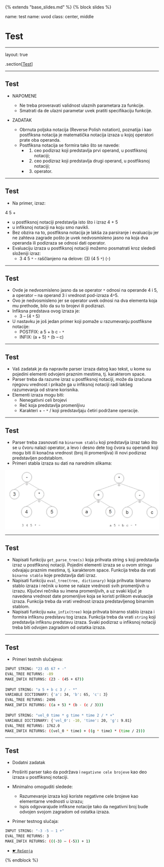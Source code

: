 {% extends "base_slides.md" %}
{% block slides %}

name: test
name: uvod 
class: center, middle

# Test

---
layout: true

.section[[Test](#sadrzaj)]

---

## Test 

- NAPOMENE
    - Ne treba proveravati validnost ulaznih parametara za funkcije. 
    - Smatrati da de ulazni parametar uvek pratiti specifikaciju funkcije.

- ZADATAK
    - Obrnuta poljska notacija (Reverse Polish notation), poznatija i kao postfiksna notacija je matematička notacija izraza u kojoj operatori prate oba operanda. 
    - Postfiksna notacija se formira tako što se navede: 
        - 1) ceo podizraz koji predstavlja prvi operand, u postfiksnoj notaciji; 
        - 2) ceo podizraz koji predstavlja drugi operand, u postfiksnoj notaciji; 
        - 3) operator.

---
## Test

- Na primer, izraz:

4 5 +
- u postfiksnoj notaciji predstavlja isto što i izraz
4 + 5
- u infiksnoj notaciji na koju smo navikli. 
- Bez obzira na to, postfiksna notacija je lakša za parsiranje i evaluaciju jer ne zahteva zagrade pošto je uvek nedvosmisleno jasno na koja dva operanda ili podizraza se odnosi dati operator.
- Evaluaciju izraza u postfiksnoj notaciji možemo posmatrati kroz slededi složeniji izraz:
    - 3 4 5 `*` - raščlanjeno na delove: (3) (4 5 `*`) (-)

---
## Test 

- Ovde je nedvosmisleno jasno da se operator `*` odnosi na operande 4 i 5, a operator – na operand 3 i vrednost pod-izraza 4`*`5. 
- Ovo je nedvosmisleno jer se operator uvek odnosi na dva elementa koja mu prethode, bilo da su to brojevi ili podizrazi. 
- Infiksna predstava ovog izraza je:
    - 3 – (4 `*` 5)
- U nastavku je još jedan primer koji pomaže u razumevanju postfiksne notacije:
    - POSTFIX: a 5 + b c - `*`
    - INFIX: (a + 5) `*` (b – c)

---
## Test 

- Vaš zadatak je da napravite parser izraza datog kao tekst, u kome su pojedini elementi odvojeni praznim mestima, tj. karakterom space. 
- Parser treba da razume izraz u postfiksnoj notaciji, može da izračuna njegovu vrednost i prikaže ga u infiksnoj notaciji radi lakšeg razumevanja od strane korisnika.
- Elementi izraza mogu biti:
    - Nenegativni celi brojevi
    - Reč koja predstavlja promenljivu
    - Karakteri + - `*` / koji predstavljaju četiri podržane operacije.

---
## Test

- Parser treba zasnovati na `binarnom stablu` koji predstavlja izraz tako što se u čvoru nalazi operator, a levo i desno dete tog čvora su operandi koji mogu biti ili konačna vrednost (broj ili promenljiva) ili novi podizraz predstavljen podstablom. 
- Primeri stabla izraza su dati na narednim slikama:

![:scale 80%](img/z8/z1.png)

---
## Test

- Napisati funkciju `get_parse_tree(s)` koja prihvata string s koji predstavlja izraz u postfiksnoj notaciji. Pojedini elementi izraza se u ovom stringu odvajaju praznim mestima, tj. karakterom space. Funkcija treba da vrati `binarno stablo` koje predstavlja dati izraz.
- Napisati funkciju `eval_tree(tree, dictionary)` koja prihvata: binarno stablo izraza i rečnik u kome se nalaze vrednosti svih promenljivih u izrazu. Ključevi rečnika su imena promenljivih, a uz svaki ključ je navedena vrednost date promenljive koja se koristi prilikom evaluacije izraza. Funkcija treba da vrati vrednost izraza predstavljenog binarnim stablom.
- Napisati funkciju `make_infix(tree)` koja prihvata binarno stablo izraza i formira infiksnu predstavu tog izraza. Funkcija treba da vrati `string` koji predstavlja infiksnu predstavu izraza. Svaki podizraz u infiksnoj notaciji treba biti odvojen zagradom od ostatka izraza.

---

## Test

- Primeri testnih slučajeva:

```sh
INPUT STRING: "23 45 67 + -"
EVAL_TREE RETURNS: -89
MAKE_INFIX RETURNS: (23 - (45 + 67))

INPUT STRING: "a 5 + b c 3 / - *"
VARIABLE DICTIONARY: {'a': 34, 'b': 65, 'c': 3}
EVAL_TREE RETURNS: 2496
MAKE_INFIX RETURNS: ((a + 5) * (b - (c / 3)))

INPUT STRING: "vel_0 time * g time * time 2 / * +"
VARIABLE DICTIONARY: {'vel_0': -10, 'time': 20, 'g': 9.81}
EVAL_TREE RETURNS: 1762.0
MAKE_INFIX RETURNS: ((vel_0 * time) + ((g * time) * (time / 2)))
```

---
## Test

- Dodatni zadatak 

- Proširiti parser tako da podržava i `negativne cele brojeve` kao deo izraza u postfiksnoj notaciji. 
- Minimalno omoguditi sledede:
    - Razumevanje izraza koji koriste negativne cele brojeve kao elementarne vrednosti u izrazu;
    - Ispis odgovarajude infiksne notacije tako da negativni broj bude odvojen svojom zagradom od ostatka izraza.
- Primer testnog slučaja:

```sh
INPUT STRING: "-3 -5 – 1 +"
EVAL_TREE RETURNS: 3
MAKE_INFIX RETURNS: (((-3) – (-5)) + 1)
```
- <a target="_blank" rel="noopener noreferrer" href="../python-z8-resenja"> ☛ `Rešenja`</a>


{% endblock %}